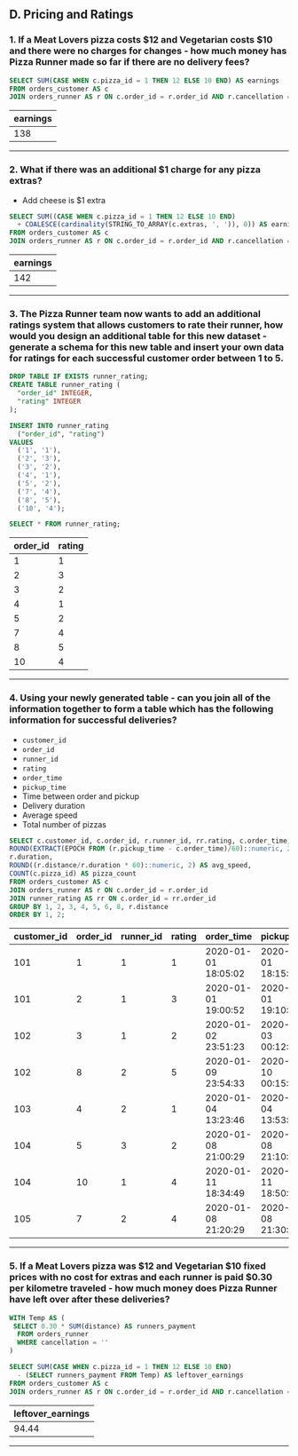 ## D. Pricing and Ratings

### 1. If a Meat Lovers pizza costs $12 and Vegetarian costs $10 and there were no charges for changes - how much money has Pizza Runner made so far if there are no delivery fees?

```sql
SELECT SUM(CASE WHEN c.pizza_id = 1 THEN 12 ELSE 10 END) AS earnings
FROM orders_customer AS c
JOIN orders_runner AS r ON c.order_id = r.order_id AND r.cancellation = '';
```

| earnings |
| -------- |
| 138      |

---

### 2. What if there was an additional $1 charge for any pizza extras?
- Add cheese is $1 extra

```sql
SELECT SUM((CASE WHEN c.pizza_id = 1 THEN 12 ELSE 10 END)
  + COALESCE(cardinality(STRING_TO_ARRAY(c.extras, ', ')), 0)) AS earnings
FROM orders_customer AS c
JOIN orders_runner AS r ON c.order_id = r.order_id AND r.cancellation = '';
```

| earnings |
| -------- |
| 142      |

---

### 3. The Pizza Runner team now wants to add an additional ratings system that allows customers to rate their runner, how would you design an additional table for this new dataset - generate a schema for this new table and insert your own data for ratings for each successful customer order between 1 to 5.

```sql
DROP TABLE IF EXISTS runner_rating;
CREATE TABLE runner_rating (
  "order_id" INTEGER,
  "rating" INTEGER
);

INSERT INTO runner_rating
  ("order_id", "rating")
VALUES
  ('1', '1'),
  ('2', '3'),
  ('3', '2'),
  ('4', '1'),
  ('5', '2'),
  ('7', '4'),
  ('8', '5'),
  ('10', '4');

SELECT * FROM runner_rating;
```

| order_id | rating |
| -------- | ------ |
| 1        | 1      |
| 2        | 3      |
| 3        | 2      |
| 4        | 1      |
| 5        | 2      |
| 7        | 4      |
| 8        | 5      |
| 10       | 4      |

---

### 4. Using your newly generated table - can you join all of the information together to form a table which has the following information for successful deliveries?
- `customer_id`
- `order_id`
- `runner_id`
- `rating`
- `order_time`
- `pickup_time`
- Time between order and pickup
- Delivery duration
- Average speed
- Total number of pizzas

```sql
SELECT c.customer_id, c.order_id, r.runner_id, rr.rating, c.order_time, r.pickup_time, 
ROUND(EXTRACT(EPOCH FROM (r.pickup_time - c.order_time)/60)::numeric, 2) AS time_diff,
r.duration,
ROUND((r.distance/r.duration * 60)::numeric, 2) AS avg_speed,
COUNT(c.pizza_id) AS pizza_count
FROM orders_customer AS c
JOIN orders_runner AS r ON c.order_id = r.order_id
JOIN runner_rating AS rr ON c.order_id = rr.order_id
GROUP BY 1, 2, 3, 4, 5, 6, 8, r.distance
ORDER BY 1, 2;
```

| customer_id | order_id | runner_id | rating | order_time          | pickup_time         | time_diff | duration | avg_speed | pizza_count |
| ----------- | -------- | --------- | ------ | ------------------- | ------------------- | --------- | -------- | --------- | ----------- |
| 101         | 1        | 1         | 1      | 2020-01-01 18:05:02 | 2020-01-01 18:15:34 | 10.53     | 32       | 37.50     | 1           |
| 101         | 2        | 1         | 3      | 2020-01-01 19:00:52 | 2020-01-01 19:10:54 | 10.03     | 27       | 44.44     | 1           |
| 102         | 3        | 1         | 2      | 2020-01-02 23:51:23 | 2020-01-03 00:12:37 | 21.23     | 20       | 40.20     | 2           |
| 102         | 8        | 2         | 5      | 2020-01-09 23:54:33 | 2020-01-10 00:15:02 | 20.48     | 15       | 93.60     | 1           |
| 103         | 4        | 2         | 1      | 2020-01-04 13:23:46 | 2020-01-04 13:53:03 | 29.28     | 40       | 35.10     | 3           |
| 104         | 5        | 3         | 2      | 2020-01-08 21:00:29 | 2020-01-08 21:10:57 | 10.47     | 15       | 40.00     | 1           |
| 104         | 10       | 1         | 4      | 2020-01-11 18:34:49 | 2020-01-11 18:50:20 | 15.52     | 10       | 60.00     | 2           |
| 105         | 7        | 2         | 4      | 2020-01-08 21:20:29 | 2020-01-08 21:30:45 | 10.27     | 25       | 60.00     | 1           |

---

### 5. If a Meat Lovers pizza was $12 and Vegetarian $10 fixed prices with no cost for extras and each runner is paid $0.30 per kilometre traveled - how much money does Pizza Runner have left over after these deliveries?

```sql
WITH Temp AS (
 SELECT 0.30 * SUM(distance) AS runners_payment
  FROM orders_runner
  WHERE cancellation = ''
)

SELECT SUM(CASE WHEN c.pizza_id = 1 THEN 12 ELSE 10 END)
  - (SELECT runners_payment FROM Temp) AS leftover_earnings
FROM orders_customer AS c
JOIN orders_runner AS r ON c.order_id = r.order_id AND r.cancellation = '';
```

| leftover_earnings |
| ----------------- |
| 94.44             |

---
